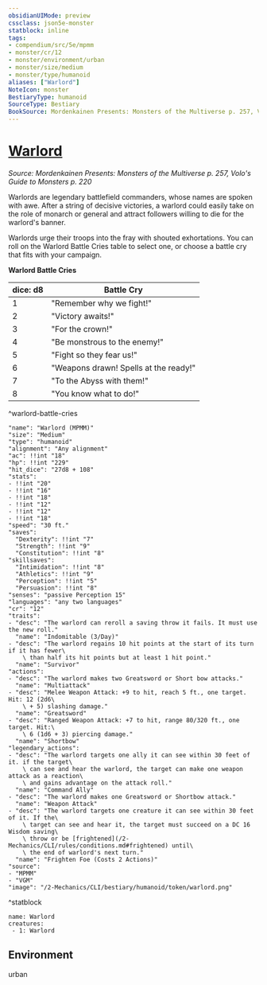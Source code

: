 ```yaml
---
obsidianUIMode: preview
cssclass: json5e-monster
statblock: inline
tags:
- compendium/src/5e/mpmm
- monster/cr/12
- monster/environment/urban
- monster/size/medium
- monster/type/humanoid
aliases: ["Warlord"]
NoteIcon: monster
BestiaryType: humanoid
SourceType: Bestiary
BookSource: Mordenkainen Presents: Monsters of the Multiverse p. 257, Volo's Guide to Monsters p. 220
---
```

# [Warlord](2-Mechanics/CLI/bestiary/humanoid/warlord-mpmm.md)
*Source: Mordenkainen Presents: Monsters of the Multiverse p. 257, Volo's Guide to Monsters p. 220*  

Warlords are legendary battlefield commanders, whose names are spoken with awe. After a string of decisive victories, a warlord could easily take on the role of monarch or general and attract followers willing to die for the warlord's banner.

Warlords urge their troops into the fray with shouted exhortations. You can roll on the Warlord Battle Cries table to select one, or choose a battle cry that fits with your campaign.

**Warlord Battle Cries**

| dice: d8 | Battle Cry |
|----------|------------|
| 1 | "Remember why we fight!" |
| 2 | "Victory awaits!" |
| 3 | "For the crown!" |
| 4 | "Be monstrous to the enemy!" |
| 5 | "Fight so they fear us!" |
| 6 | "Weapons drawn! Spells at the ready!" |
| 7 | "To the Abyss with them!" |
| 8 | "You know what to do!" |
^warlord-battle-cries

```statblock
"name": "Warlord (MPMM)"
"size": "Medium"
"type": "humanoid"
"alignment": "Any alignment"
"ac": !!int "18"
"hp": !!int "229"
"hit_dice": "27d8 + 108"
"stats":
- !!int "20"
- !!int "16"
- !!int "18"
- !!int "12"
- !!int "12"
- !!int "18"
"speed": "30 ft."
"saves":
  "Dexterity": !!int "7"
  "Strength": !!int "9"
  "Constitution": !!int "8"
"skillsaves":
  "Intimidation": !!int "8"
  "Athletics": !!int "9"
  "Perception": !!int "5"
  "Persuasion": !!int "8"
"senses": "passive Perception 15"
"languages": "any two languages"
"cr": "12"
"traits":
- "desc": "The warlord can reroll a saving throw it fails. It must use the new roll."
  "name": "Indomitable (3/Day)"
- "desc": "The warlord regains 10 hit points at the start of its turn if it has fewer\
    \ than half its hit points but at least 1 hit point."
  "name": "Survivor"
"actions":
- "desc": "The warlord makes two Greatsword or Short bow attacks."
  "name": "Multiattack"
- "desc": "Melee Weapon Attack: +9 to hit, reach 5 ft., one target. Hit: 12 (2d6\
    \ + 5) slashing damage."
  "name": "Greatsword"
- "desc": "Ranged Weapon Attack: +7 to hit, range 80/320 ft., one target. Hit:\
    \ 6 (1d6 + 3) piercing damage."
  "name": "Shortbow"
"legendary_actions":
- "desc": "The warlord targets one ally it can see within 30 feet of it. if the target\
    \ can see and hear the warlord, the target can make one weapon attack as a reaction\
    \ and gains advantage on the attack roll."
  "name": "Command Ally"
- "desc": "The warlord makes one Greatsword or Shortbow attack."
  "name": "Weapon Attack"
- "desc": "The warlord targets one creature it can see within 30 feet of it. If the\
    \ target can see and hear it, the target must succeed on a DC 16 Wisdom saving\
    \ throw or be [frightened](/2-Mechanics/CLI/rules/conditions.md#frightened) until\
    \ the end of warlord's next turn."
  "name": "Frighten Foe (Costs 2 Actions)"
"source":
- "MPMM"
- "VGM"
"image": "/2-Mechanics/CLI/bestiary/humanoid/token/warlord.png"
```
^statblock

```encounter-table
name: Warlord
creatures:
 - 1: Warlord
```

## Environment

urban